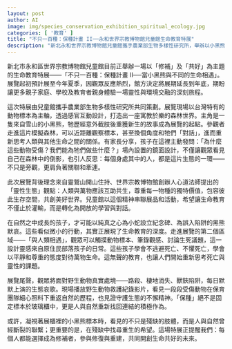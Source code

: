 ```yaml
---
layout: post
author: AI
image: img/species_conservation_exhibition_spiritual_ecology.jpg
categories: [ '教育' ]
title: "不只一百種：保種計畫 II──永和世界宗教博物館兒童館生命教育特展"
description: "新北永和世界宗教博物館兒童館攜手農業部生物多樣性研究所，舉辦以小黑熊為主角、結合生命教育和靈性生態觀的深度特展。展覽延至年底，透過台灣動物標本、感官互動設計及野生動物救護紀錄，邀請親子與教育者反思人與自然的修補與共好。"
---
```

新北市永和區世界宗教博物館兒童館目前正舉辦一場以「修補」及「共好」為主題的生命教育特展——「不只一百種：保種計畫 II──當小黑熊與不同的生命相遇」。展覽起初預計展至今年夏季，因觀眾反應熱烈，館方決定將展期延長到年底，期盼讓更多親子家庭、學校及教育者親身體驗一場靈性與環境交融的深刻旅程。

這次特展由兒童館攜手農業部生物多樣性研究所共同策劃。展覽現場以台灣特有的動物標本為主軸，透過感官互動設計，打造出一座寓教於樂的森林世界。主角是一隻來自雪山的小黑熊，牠歷經意外截肢後重獲新生的故事成為展覽的起點。參觀者走進這片模擬森林，可以近距離觀察標本，甚至換個角度和牠們「對話」，進而重新思考人類與其他生命之間的關係。有家長分享，孩子在這裡主動發問：「為什麼這些動物受傷？我們能為牠們做些什麼？」場內設置的鏡面設計，不僅讓觀眾看見自己在森林中的倒影，也引人反思：每個身處其中的人，都是這片生態的一環——不只是旁觀，更肩負著關聯和牽連。

此次展覽背後理念來自靈鷲山開山住持、世界宗教博物館創辦人心道法師提出的「靈性生態」觀點：人類與萬物應該互助共生，尊重每一物種的獨特價值，包容彼此生存空間，共創美好世界。兒童館以這個精神串聯展品和活動，希望讓生命教育不僅止於灌輸，而是轉化為開放的學習與對話。

在自然之中成長的孩子，才可能以純真之心為小蛇設立紀念碑、為誤入陷阱的黑熊默哀。這些看似微小的行動，其實正展現了生命教育的深度。走進展覽的第二個區域——「與人類相遇」，觀眾可以觸摸動物標本、筆錄觀感、討論生死議題，這一設計靈感來自原住民部落孩子的日常。這些孩子學會不逃避死亡、不懼死亡，學會以平靜和尊重的態度對待萬物生命。這無聲的教育，也讓人們開始重新思考死亡與靈性的課題。

展覽尾聲，觀眾將面對野生動物真實處境——路殺、棲地消失、獸鋏陷阱，每日默默上演的生態哀歌。現場播放野生動物救護紀錄影片，看見一段段受傷動物在保育團隊細心照料下重返自然的歷程，也見證守護生態的不懈精神。「保種」絕不是固定標本於玻璃櫃中，更是人與自然重新找回連結的積極作為。

或許，凝視著展櫃裡的小黑熊標本時，看見的不只是殘缺的肢體，而是人與自然曾經斷裂的聯繫；更重要的是，在殘缺中找尋重生的希望。這場特展正提醒我們：每個人都能選擇成為修補者，參與修復與重建，共同開創生命共好的未來。